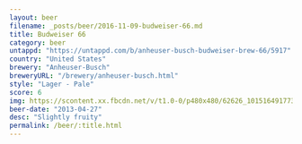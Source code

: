 ```yaml
---
layout: beer
filename: _posts/beer/2016-11-09-budweiser-66.md
title: Budweiser 66
category: beer
untappd: "https://untappd.com/b/anheuser-busch-budweiser-brew-66/5917"
country: "United States"
brewery: "Anheuser-Busch"
breweryURL: "/brewery/anheuser-busch.html"
style: "Lager - Pale"
score: 6
img: https://scontent.xx.fbcdn.net/v/t1.0-0/p480x480/62626_10151649177378745_981383908_n.jpg?oh=2c362731a7537c2dabebb9fa8c870547&oe=5B2EB472
beer-date: "2013-04-27"
desc: "Slightly fruity"
permalink: /beer/:title.html
---
```

